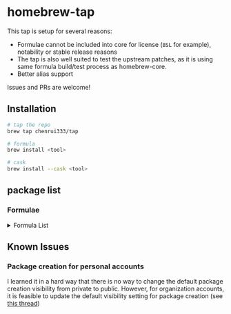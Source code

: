# homebrew-tap

This tap is setup for several reasons:

- Formulae cannot be included into core for license (`BSL` for example), notability or stable release reasons
- The tap is also well suited to test the upstream patches, as it is using same formula build/test process as homebrew-core.
- Better alias support

Issues and PRs are welcome!

## Installation

```bash
# tap the repo
brew tap chenrui333/tap

# formula
brew install <tool>

# cask
brew install --cask <tool>
```

## package list

### Formulae

<!-- FORMULAE-LIST-START -->
<details>
<summary>Formula List</summary>

- `aiac`
- `alacritty`
- `amoco`
- `asciinema`
- `balcony`
- `blueutil-tui`
- `blush`
- `btczee`
- `bytebox`
- `carton`
- `cf-terraforming`
- `cf-vault`
- `cfnctl`
- `codstts`
- `dvm`
- `emplace`
- `fancy-cat`
- `fex`
- `flow`
- `fortitude`
- `gerust`
- `git-vain`
- `glsl-analyzer`
- `go-junit-report`
- `goboscript`
- `hcledit`
- `hclgrep`
- `hello`
- `hellwal`
- `jetzig`
- `junit2html`
- `keyhunter`
- `koji`
- `lola`
- `libdivide`
- `minisign`
- `mitex`
- `omnictl`
- `otto`
- `oxbuild`
- `poop`
- `projectable`
- `public-ollama-finder`
- `rails-new`
- `resinator`
- `rpds-py`
- `rslocal`
- `satty`
- `seamstress`
- `shiroa`
- `sig`
- `simdjzon`
- `termtunnel`
- `terracove`
- `terraform-cleaner`
- `terraform-diff`
- `terraform-iam-policy-validator`
- `terraform`
- `terrap-cli`
- `terratag`
- `tf-summarize`
- `tfprovidercheck`
- `tfreveal`
- `tfsort`
- `tftarget`
- `tftree`
- `tun2proxy`
- `wallust`
- `zero`
- `zig@0.11`
- `zig@0.12`
- `ziggy`
- `zigscient`
- `zlint`
- `zware`

</details>
<!-- FORMULAE-LIST-END -->

## Known Issues

### Package creation for personal accounts

I learned it in a hard way that there is no way to change the default package creation visibility from private to public.
However, for organization accounts, it is feasible to update the default visibility setting for package creation (see [this thread](https://github.com/orgs/community/discussions/65931#discussioncomment-7613551))
